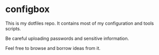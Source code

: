 # configbox

This is my dotfiles repo.  It contains most of my configuration and tools scripts.

Be careful uploading passwords and sensitive information.

Feel free to browse and borrow ideas from it.
